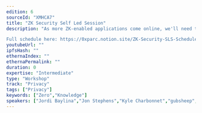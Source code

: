 ```yaml
---
edition: 6
sourceId: "XMHCA7"
title: "ZK Security Self Led Session"
description: "As more ZK-enabled applications come online, we'll need to build a robust security ecosystem and new techniques to ensure that our ZK apps aren't vulnerable to attackers. In this session hosted by 0xPARC and Privacy and Scaling Explorations, specialists in ZK, formal verification, and assurance discuss new approaches to securing these next-generation decentralized apps. 

Full schedule here: https://0xparc.notion.site/ZK-Security-SLS-Schedule-df4675aa9ad04f49a2836191ec44f8d8"
youtubeUrl: ""
ipfsHash: ""
ethernaIndex: ""
ethernaPermalink: ""
duration: 0
expertise: "Intermediate"
type: "Workshop"
track: "Privacy"
tags: ["Privacy"]
keywords: ["Zero","Knowledge"]
speakers: ["Jordi Baylina","Jon Stephens","Kyle Charbonnet","gubsheep","David Theodore","Remy","Barry Whitehat","Jason Morton","Lucas","Haichen Shen"]
---
```

